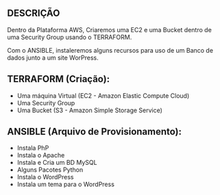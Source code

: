 ## DESCRIÇÃO
Dentro da Plataforma AWS, Criaremos uma EC2 e uma Bucket dentro de uma Security Group
usando o TERRAFORM.

Com o ANSIBLE, instaleremos alguns recursos para uso de um Banco de dados junto a um site WorPress.


## TERRAFORM (Criação):

 - Uma máquina Virtual (EC2 - Amazon Elastic Compute Cloud)
 - Uma Security Group
 - Uma Bucket (S3 - Amazon Simple Storage Service)


## ANSIBLE (Arquivo de Provisionamento):

 - Instala PhP
 - Instala o Apache
 - Instala e Cria um BD MySQL
 - Alguns Pacotes Python
 - Instala o WordPress
 - Instala um tema para o WordPress